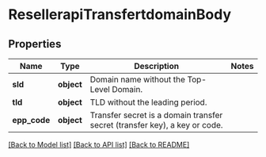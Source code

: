 # ResellerapiTransfertdomainBody

## Properties
Name | Type | Description | Notes
------------ | ------------- | ------------- | -------------
**sld** | **object** | Domain name without the Top-Level Domain. | 
**tld** | **object** | TLD without the leading period. | 
**epp_code** | **object** | Transfer secret is a domain transfer secret (transfer key), a key or code.  | 

[[Back to Model list]](../README.md#documentation-for-models) [[Back to API list]](../README.md#documentation-for-api-endpoints) [[Back to README]](../README.md)

